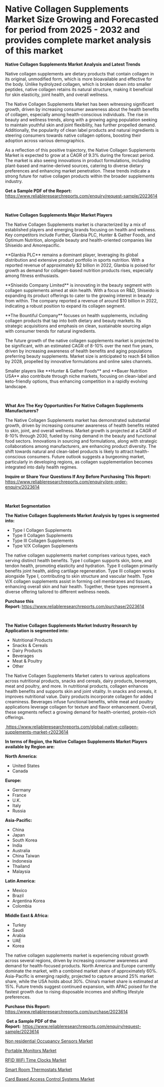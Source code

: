 <p><h1>Native Collagen Supplements Market Size Growing and Forecasted for period from 2025 - 2032 and provides complete market analysis of this market</h1></p><p><strong>Native Collagen Supplements Market Analysis and Latest Trends</strong></p>
<p><p>Native collagen supplements are dietary products that contain collagen in its original, unmodified form, which is more bioavailable and effective for the body. Unlike hydrolyzed collagen, which is broken down into smaller peptides, native collagen retains its natural structure, making it beneficial for skin elasticity, joint health, and overall wellness. </p><p>The Native Collagen Supplements Market has been witnessing significant growth, driven by increasing consumer awareness about the health benefits of collagen, especially among health-conscious individuals. The rise in beauty and wellness trends, along with a growing aging population seeking to maintain youthful skin and joint flexibility, has further propelled demand. Additionally, the popularity of clean label products and natural ingredients is steering consumers towards native collagen options, boosting their adoption across various demographics. </p><p>As a reflection of this positive trajectory, the Native Collagen Supplements Market is expected to grow at a CAGR of 9.3% during the forecast period. The market is also seeing innovations in product formulations, including plant-based and marine-derived sources, catering to diverse dietary preferences and enhancing market penetration. These trends indicate a strong future for native collagen products within the broader supplements industry.</p></p>
<p><strong>Get a Sample PDF of the Report:&nbsp;</strong> <a href="https://www.reliableresearchreports.com/enquiry/request-sample/2023614?utm_campaign=83&utm_medium=2&utm_source=Github&utm_content=ia&utm_term=29032025&utm_id=native-collagen-supplements">https://www.reliableresearchreports.com/enquiry/request-sample/2023614</a></p>
<p>&nbsp;</p>
<p><strong>Native Collagen Supplements Major Market Players</strong></p>
<p><p>The Native Collagen Supplements market is characterized by a mix of established players and emerging brands focusing on health and wellness. Key competitors include Further, Glanbia PLC, Hunter & Gather Foods, and Optimum Nutrition, alongside beauty and health-oriented companies like Shiseido and Amorepacific.</p><p>**Glanbia PLC** remains a dominant player, leveraging its global distribution and extensive product portfolio in sports nutrition. With a reported revenue of approximately $2 billion in 2022, Glanbia is poised for growth as demand for collagen-based nutrition products rises, especially among fitness enthusiasts.</p><p>**Shiseido Company Limited** is innovating in the beauty segment with collagen supplements aimed at skin health. With a focus on R&D, Shiseido is expanding its product offerings to cater to the growing interest in beauty from within. The company reported a revenue of around $10 billion in 2022, indicating a robust position to expand its collagen segment.</p><p>**The Bountiful Company** focuses on health supplements, including collagen products that tap into both dietary and beauty markets. Its strategic acquisitions and emphasis on clean, sustainable sourcing align with consumer trends for natural ingredients.</p><p>The future growth of the native collagen supplements market is projected to be significant, with an estimated CAGR of 8-10% over the next five years, driven by increasing awareness of health benefits and aging populations preferring beauty supplements. Market size is anticipated to reach $4 billion by 2028, propelled by innovative formulations and online sales channels.</p><p>Smaller players like **Hunter & Gather Foods** and **Bauer Nutrition USA** also contribute through niche markets, focusing on clean-label and keto-friendly options, thus enhancing competition in a rapidly evolving landscape.</p></p>
<p>&nbsp;</p>
<p><strong>What Are The Key Opportunities For Native Collagen Supplements Manufacturers?</strong></p>
<p><p>The Native Collagen Supplements market has demonstrated substantial growth, driven by increasing consumer awareness of health benefits related to skin, joint, and overall wellness. Market growth is projected at a CAGR of 8-10% through 2030, fueled by rising demand in the beauty and functional food sectors. Innovations in sourcing and formulations, along with strategic collaborations among manufacturers, are enhancing product diversity. The shift towards natural and clean-label products is likely to attract health-conscious consumers. Future outlook suggests a burgeoning market, particularly in developing regions, as collagen supplementation becomes integrated into daily health regimes.</p></p>
<p><strong>Inquire or Share Your Questions If Any Before Purchasing This Report:</strong> <a href="https://www.reliableresearchreports.com/enquiry/pre-order-enquiry/2023614?utm_campaign=83&utm_medium=2&utm_source=Github&utm_content=ia&utm_term=29032025&utm_id=native-collagen-supplements">https://www.reliableresearchreports.com/enquiry/pre-order-enquiry/2023614</a></p>
<p>&nbsp;</p>
<p><strong>Market Segmentation</strong></p>
<p><strong>The Native Collagen Supplements Market Analysis by types is segmented into:</strong></p>
<p><ul><li>Type I Collagen Supplements</li><li>Type II Collagen Supplements</li><li>Type III Collagen Supplements</li><li>Type V/X Collagen Supplements</li></ul></p>
<p><p>The native collagen supplements market comprises various types, each serving distinct health benefits. Type I collagen supports skin, bone, and tendon health, promoting elasticity and hydration. Type II collagen primarily benefits joint health, aiding cartilage regeneration. Type III collagen works alongside Type I, contributing to skin structure and vascular health. Type V/X collagen supplements assist in forming cell membranes and tissues, enhancing overall skin and hair health. Together, these types represent a diverse offering tailored to different wellness needs.</p></p>
<p><strong>Purchase this Report:&nbsp;</strong><a href="https://www.reliableresearchreports.com/purchase/2023614?utm_campaign=83&utm_medium=2&utm_source=Github&utm_content=ia&utm_term=29032025&utm_id=native-collagen-supplements">https://www.reliableresearchreports.com/purchase/2023614</a></p>
<p>&nbsp;</p>
<p><strong>The Native Collagen Supplements Market Industry Research by Application is segmented into:</strong></p>
<p><ul><li>Nutritional Products</li><li>Snacks & Cereals</li><li>Dairy Products</li><li>Beverages</li><li>Meat & Poultry</li><li>Other</li></ul></p>
<p><p>The Native Collagen Supplements Market caters to various applications across nutritional products, snacks and cereals, dairy products, beverages, meat and poultry, and more. In nutritional products, collagen enhances health benefits and supports skin and joint vitality. In snacks and cereals, it improves nutritional value. Dairy products incorporate collagen for added creaminess. Beverages infuse functional benefits, while meat and poultry applications leverage collagen for texture and flavor enhancement. Overall, these segments reflect a growing demand for health-oriented, protein-rich offerings.</p></p>
<p><a href="https://www.reliableresearchreports.com/global-native-collagen-supplements-market-r2023614?utm_campaign=83&utm_medium=2&utm_source=Github&utm_content=ia&utm_term=29032025&utm_id=native-collagen-supplements">&nbsp;https://www.reliableresearchreports.com/global-native-collagen-supplements-market-r2023614</a></p>
<p><strong>In terms of Region, the Native Collagen Supplements Market Players available by Region are:</strong></p>
<p>
    <p> <strong> North America: </strong>
        <ul>
            <li>United States</li>
            <li>Canada</li>
        </ul>
        </p> 
    <p> <strong> Europe: </strong>
        <ul>
            <li>Germany</li>
            <li>France</li>
            <li>U.K.</li>
            <li>Italy</li>
            <li>Russia</li>
        </ul>
        </p> 
    <p> <strong> Asia-Pacific: </strong>
        <ul>
            <li>China</li>
            <li>Japan</li>
            <li>South Korea</li>
            <li>India</li>
            <li>Australia</li>
            <li>China Taiwan</li>
            <li>Indonesia</li>
            <li>Thailand</li>
            <li>Malaysia</li>
        </ul>
        </p> 
    <p> <strong> Latin America: </strong>
        <ul>
            <li>Mexico</li>
            <li>Brazil</li>
            <li>Argentina Korea</li>
            <li>Colombia</li>
        </ul>
        </p> 
    <p> <strong> Middle East & Africa: </strong>
        <ul>
            <li>Turkey</li>
            <li>Saudi</li>
            <li>Arabia</li>
            <li>UAE</li>
            <li>Korea</li>
        </ul>
    </p>
    </p>
<p><p>The native collagen supplements market is experiencing robust growth across several regions, driven by increasing consumer awareness and demand for health-focused products. North America and Europe currently dominate the market, with a combined market share of approximately 60%. Asia-Pacific is emerging rapidly, projected to capture around 25% market share, while the USA holds about 30%. China’s market share is estimated at 15%. Future trends suggest continued expansion, with APAC poised for the fastest growth due to rising disposable incomes and shifting lifestyle preferences.</p></p>
<p><strong>Purchase this Report: </strong><a href="https://www.reliableresearchreports.com/purchase/2023614?utm_campaign=83&utm_medium=2&utm_source=Github&utm_content=ia&utm_term=29032025&utm_id=native-collagen-supplements">https://www.reliableresearchreports.com/purchase/2023614</a></p>
<p>&nbsp;<strong>Get a Sample PDF of the Report:&nbsp;&nbsp;</strong><a href="https://www.reliableresearchreports.com/enquiry/request-sample/2023614?utm_campaign=83&utm_medium=2&utm_source=Github&utm_content=ia&utm_term=29032025&utm_id=native-collagen-supplements">https://www.reliableresearchreports.com/enquiry/request-sample/2023614</a></p>
<p><strong></strong></p>
<p><p><a href="https://github.com/mokeleveisel/Market-Research-Report-List-1/blob/main/non-residential-occupancy-sensors-market.md?utm_campaign=83&utm_medium=2&utm_source=Github&utm_content=ia&utm_term=29032025&utm_id=native-collagen-supplements">Non residential Occupancy Sensors Market</a></p><p><a href="https://github.com/adelanwkadua/Market-Research-Report-List-1/blob/main/portable-monitors-market.md?utm_campaign=83&utm_medium=2&utm_source=Github&utm_content=ia&utm_term=29032025&utm_id=native-collagen-supplements">Portable Monitors Market</a></p><p><a href="https://github.com/elroddrewspm/Market-Research-Report-List-1/blob/main/rfid-wifi-time-clocks-market.md?utm_campaign=83&utm_medium=2&utm_source=Github&utm_content=ia&utm_term=29032025&utm_id=native-collagen-supplements">RFID WiFi Time Clocks Market</a></p><p><a href="https://github.com/baheraennika/Market-Research-Report-List-1/blob/main/smart-room-thermostats-market.md?utm_campaign=83&utm_medium=2&utm_source=Github&utm_content=ia&utm_term=29032025&utm_id=native-collagen-supplements">Smart Room Thermostats Market</a></p><p><a href="https://github.com/helmeludu/Market-Research-Report-List-1/blob/main/card-based-access-control-systems-market.md?utm_campaign=83&utm_medium=2&utm_source=Github&utm_content=ia&utm_term=29032025&utm_id=native-collagen-supplements">Card Based Access Control Systems Market</a></p></p>